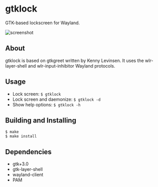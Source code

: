# gtklock
GTK-based lockscreen for Wayland.

![screenshot](https://user-images.githubusercontent.com/21199271/169087480-af61f915-7ab9-40a7-bf73-85fb2ca8586b.png)
## About
gtklock is based on gtkgreet written by Kenny Levinsen.
It uses the wlr-layer-shell and wlr-input-inhibitor Wayland protocols.
## Usage
- Lock screen: `$ gtklock`
- Lock screen and daemonize: `$ gtklock -d`
- Show help options: `$ gtklock -h`
## Building and Installing
```
$ make
$ make install
```
## Dependencies
- gtk+3.0
- gtk-layer-shell
- wayland-client
- PAM
